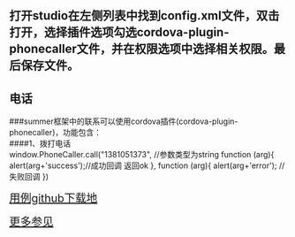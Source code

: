 ## 打开studio在左侧列表中找到config.xml文件，双击打开，选择插件选项勾选cordova-plugin-phonecaller文件，并在权限选项中选择相关权限。最后保存文件。
## 电话
###summer框架中的联系可以使用cordova插件(cordova-plugin-phonecaller)，功能包含：    
####1、拨打电话                   
    window.PhoneCaller.call("1381051373",  //参数类型为string
	    function (arg){
		  alert(arg+'success');//成功回调 返回ok
	    }, 
	    function (arg){
		  alert(arg+'error'); //失败回调
    })


<a target='_blank' style="font-size:20px" href="https://github.com/iuapmobile/summerTest/tree/master/cordovaTest/qPhoneCaller">用例github下载地</a>

<a target='_blank' style="font-size:20px" href="https://www.npmjs.com/package/cordova-plugin-phonecaller">更多参见</a>